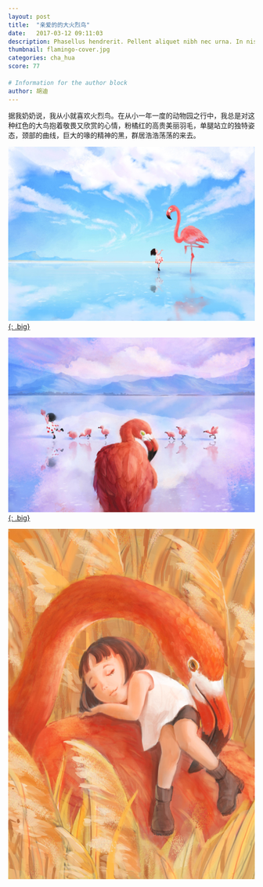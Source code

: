 ```yaml
---
layout: post
title:  "亲爱的的大火烈鸟"
date:   2017-03-12 09:11:03
description: Phasellus hendrerit. Pellent aliquet nibh nec urna. In nis aliquet vel, dapibus id,mattis.
thumbnail: flamingo-cover.jpg
categories: cha_hua
score: 77

# Information for the author block
author: 胡迪
---
```

据我奶奶说，我从小就喜欢火烈鸟。在从小一年一度的动物园之行中，我总是对这种红色的大鸟抱着敬畏又欣赏的心情，粉橘红的高贵美丽羽毛，单腿站立的独特姿态，颈部的曲线，巨大的喙的精神的黑，群居浩浩荡荡的来去。

<a href="/assets/img/flamingo/flamingo.jpg">![TEST](/assets/img/flamingo/flamingo.jpg){: .big}</a>

<a href="/assets/img/flamingo/flamingo2.jpg">![TEST](/assets/img/flamingo/flamingo2.jpg){: .big}</a>

<a href="/assets/img/flamingo/flamingo3.jpg">![TEST](/assets/img/flamingo/flamingo3.jpg)</a>







